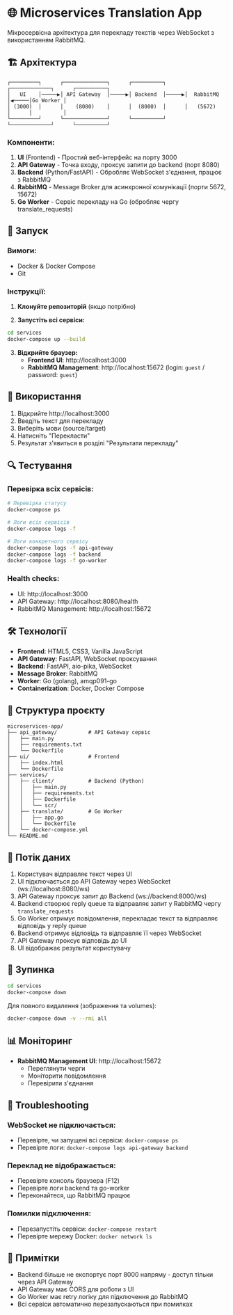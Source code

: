 # 🌐 Microservices Translation App

Мікросервісна архітектура для перекладу текстів через WebSocket з використанням RabbitMQ.

## 🏗️ Архітектура

```
┌─────────┐      ┌──────────────┐      ┌──────────┐      ┌─────────────┐      ┌──────────┐
│   UI    │─────▶│ API Gateway  │─────▶│ Backend  │─────▶│  RabbitMQ  │◀─────│Go Worker │
│ (3000)  │      │    (8080)    │      │  (8000)  │      │   (5672)   │      │          │
└─────────┘      └──────────────┘      └──────────┘      └─────────────┘      └──────────┘
```

### Компоненти:

1. **UI** (Frontend) - Простий веб-інтерфейс на порту 3000
2. **API Gateway** - Точка входу, проксує запити до backend (порт 8080)
3. **Backend** (Python/FastAPI) - Обробляє WebSocket з'єднання, працює з RabbitMQ
4. **RabbitMQ** - Message Broker для асинхронної комунікації (порти 5672, 15672)
5. **Go Worker** - Сервіс перекладу на Go (обробляє чергу translate_requests)

## 🚀 Запуск

### Вимоги:
- Docker & Docker Compose
- Git

### Інструкції:

1. **Клонуйте репозиторій** (якщо потрібно)

2. **Запустіть всі сервіси:**
```bash
cd services
docker-compose up --build
```

3. **Відкрийте браузер:**
   - **Frontend UI**: http://localhost:3000
   - **RabbitMQ Management**: http://localhost:15672 (login: `guest` / password: `guest`)

## 📝 Використання

1. Відкрийте http://localhost:3000
2. Введіть текст для перекладу
3. Виберіть мови (source/target)
4. Натисніть "Перекласти"
5. Результат з'явиться в розділі "Результати перекладу"

## 🔍 Тестування

### Перевірка всіх сервісів:

```bash
# Перевірка статусу
docker-compose ps

# Логи всіх сервісів
docker-compose logs -f

# Логи конкретного сервісу
docker-compose logs -f api-gateway
docker-compose logs -f backend
docker-compose logs -f go-worker
```

### Health checks:

- UI: http://localhost:3000
- API Gateway: http://localhost:8080/health
- RabbitMQ Management: http://localhost:15672

## 🛠️ Технології

- **Frontend**: HTML5, CSS3, Vanilla JavaScript
- **API Gateway**: FastAPI, WebSocket проксування
- **Backend**: FastAPI, aio-pika, WebSocket
- **Message Broker**: RabbitMQ
- **Worker**: Go (golang), amqp091-go
- **Containerization**: Docker, Docker Compose

## 📂 Структура проєкту

```
microservices-app/
├── api_gateway/          # API Gateway сервіс
│   ├── main.py
│   ├── requirements.txt
│   └── Dockerfile
├── ui/                   # Frontend
│   ├── index.html
│   └── Dockerfile
├── services/
│   ├── client/           # Backend (Python)
│   │   ├── main.py
│   │   ├── requirements.txt
│   │   ├── Dockerfile
│   │   └── scr/
│   ├── translate/        # Go Worker
│   │   ├── app.go
│   │   └── Dockerfile
│   └── docker-compose.yml
└── README.md
```

## 🔄 Потік даних

1. Користувач відправляє текст через UI
2. UI підключається до API Gateway через WebSocket (ws://localhost:8080/ws)
3. API Gateway проксує запит до Backend (ws://backend:8000/ws)
4. Backend створює reply queue та відправляє запит у RabbitMQ чергу `translate_requests`
5. Go Worker отримує повідомлення, перекладає текст та відправляє відповідь у reply queue
6. Backend отримує відповідь та відправляє її через WebSocket
7. API Gateway проксує відповідь до UI
8. UI відображає результат користувачу

## 🛑 Зупинка

```bash
cd services
docker-compose down
```

Для повного видалення (зображення та volumes):
```bash
docker-compose down -v --rmi all
```

## 📊 Моніторинг

- **RabbitMQ Management UI**: http://localhost:15672
  - Переглянути черги
  - Моніторити повідомлення
  - Перевірити з'єднання

## 🐛 Troubleshooting

### WebSocket не підключається:
- Перевірте, чи запущені всі сервіси: `docker-compose ps`
- Перевірте логи: `docker-compose logs api-gateway backend`

### Переклад не відображається:
- Перевірте консоль браузера (F12)
- Перевірте логи backend та go-worker
- Переконайтеся, що RabbitMQ працює

### Помилки підключення:
- Перезапустіть сервіси: `docker-compose restart`
- Перевірте мережу Docker: `docker network ls`

## 📝 Примітки

- Backend більше не експортує порт 8000 напряму - доступ тільки через API Gateway
- API Gateway має CORS для роботи з UI
- Go Worker має retry логіку для підключення до RabbitMQ
- Всі сервіси автоматично перезапускаються при помилках
